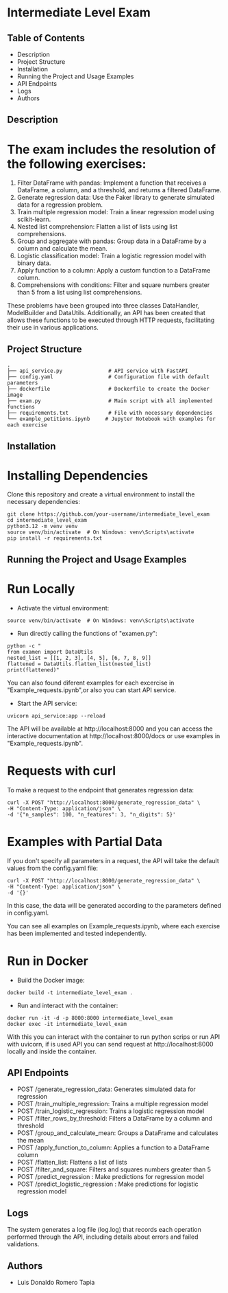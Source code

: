 # Intermediate Level Exam

## Table of Contents
- Description
- Project Structure
- Installation
- Running the Project and Usage Examples
- API Endpoints
- Logs
- Authors

## Description

# The exam includes the resolution of the following exercises:

1. Filter DataFrame with pandas: Implement a function that receives a DataFrame, a column, and a threshold, and returns a filtered DataFrame.
2. Generate regression data: Use the Faker library to generate simulated data for a regression problem.
3. Train multiple regression model: Train a linear regression model using scikit-learn.
4. Nested list comprehension: Flatten a list of lists using list comprehensions.
5. Group and aggregate with pandas: Group data in a DataFrame by a column and calculate the mean.
6. Logistic classification model: Train a logistic regression model with binary data.
7. Apply function to a column: Apply a custom function to a DataFrame column.
8. Comprehensions with conditions: Filter and square numbers greater than 5 from a list using list comprehensions.

These problems have been grouped into three classes DataHandler, ModelBuilder and DataUtils. Additionally, an API has been created that allows these functions to be executed through HTTP requests, facilitating their use in various applications.

## Project Structure

```
.
├── api_service.py               # API service with FastAPI
├── config.yaml                  # Configuration file with default parameters
├── dockerfile                   # Dockerfile to create the Docker image
├── exam.py                      # Main script with all implemented functions
├── requirements.txt             # File with necessary dependencies
└── example_petitions.ipynb     # Jupyter Notebook with examples for each exercise
```

## Installation

# Installing Dependencies

Clone this repository and create a virtual environment to install the necessary dependencies:

```
git clone https://github.com/your-username/intermediate_level_exam
cd intermediate_level_exam
python3.12 -m venv venv
source venv/bin/activate  # On Windows: venv\Scripts\activate
pip install -r requirements.txt
```

## Running the Project and Usage Examples


# Run Locally

- Activate the virtual environment:

```
source venv/bin/activate  # On Windows: venv\Scripts\activate
```
- Run directly calling the functions of "examen.py":

```
python -c "
from examen import DataUtils
nested_list = [[1, 2, 3], [4, 5], [6, 7, 8, 9]]
flattened = DataUtils.flatten_list(nested_list)
print(flattened)"
```
You can also found diferent examples for each excercise in "Example_requests.ipynb",or also you can start API service.

- Start the API service:

```
uvicorn api_service:app --reload
```

The API will be available at http://localhost:8000 and you can access the interactive documentation at http://localhost:8000/docs or use examples in "Example_requests.ipynb".

# Requests with curl

To make a request to the endpoint that generates regression data:

```
curl -X POST "http://localhost:8000/generate_regression_data" \
-H "Content-Type: application/json" \
-d '{"n_samples": 100, "n_features": 3, "n_digits": 5}'
```
# Examples with Partial Data

If you don't specify all parameters in a request, the API will take the default values from the config.yaml file:

```
curl -X POST "http://localhost:8000/generate_regression_data" \
-H "Content-Type: application/json" \
-d '{}'
```

In this case, the data will be generated according to the parameters defined in config.yaml.

You can see all examples on Example_requests.ipynb, where each exercise has been implemented and tested independently.

# Run in Docker

- Build the Docker image:

```
docker build -t intermediate_level_exam .
```

- Run and interact with the container:

```
docker run -it -d -p 8000:8000 intermediate_level_exam
docker exec -it intermediate_level_exam
```

With this you can interact with the container to run python scrips or run API with uvicorn, if is used API you can send request at http://localhost:8000 locally and inside the container.

## API Endpoints

- POST /generate_regression_data: Generates simulated data for regression
- POST /train_multiple_regression: Trains a multiple regression model
- POST /train_logistic_regression: Trains a logistic regression model
- POST /filter_rows_by_threshold: Filters a DataFrame by a column and threshold
- POST /group_and_calculate_mean: Groups a DataFrame and calculates the mean
- POST /apply_function_to_column: Applies a function to a DataFrame column
- POST /flatten_list: Flattens a list of lists
- POST /filter_and_square: Filters and squares numbers greater than 5
- POST /predict_regression : Make predictions for regression model
- POST /predict_logistic_regression : Make predictions for logistic regression model

## Logs

The system generates a log file (log.log) that records each operation performed through the API, including details about errors and failed validations.

## Authors

- Luis Donaldo Romero Tapia
